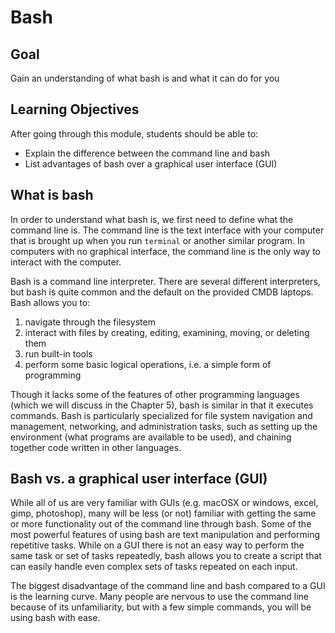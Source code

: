

# Bash

## Goal

Gain an understanding of what bash is and what it can do for you

## Learning Objectives

After going through this module, students should be able to:

* Explain the difference between the command line and bash
* List advantages of bash over a graphical user interface (GUI)

## What is bash

In order to understand what bash is, we first need to define what the command line is. The command line is the text interface with your computer that is brought up when you run `terminal` or another similar program. In computers with no graphical interface, the command line is the only way to interact with the computer.

Bash is a command line interpreter. There are several different interpreters, but bash is quite common and the default on the provided CMDB laptops. Bash allows you to:

1. navigate through the filesystem
2. interact with files by creating, editing, examining, moving, or deleting them
3. run built-in tools
4. perform some basic logical operations, i.e. a simple form of programming

Though it lacks some of the features of other programming languages (which we will discuss in the Chapter 5), bash is similar in that it executes commands. Bash is particularly specialized for file system navigation and management, networking, and administration tasks, such as setting up the environment (what programs are available to be used), and chaining together code written in other languages. 

## Bash vs. a graphical user interface (GUI)

While all of us are very familiar with GUIs (e.g. macOSX or windows, excel, gimp, photoshop), many will be less (or not) familiar with getting the same or more functionality out of the command line through bash. Some of the most powerful features of using bash are text manipulation and performing repetitive tasks. While on a GUI there is not an easy way to perform the same task or set of tasks repeatedly, bash allows you to create a script that can easily handle even complex sets of tasks repeated on each input.

The biggest disadvantage of the command line and bash compared to a GUI is the learning curve. Many people are nervous to use the command line because of its unfamiliarity, but with a few simple commands, you will be using bash with ease.

